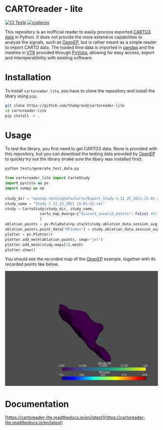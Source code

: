 # CARTOreader - lite

[![CI Tests](https://github.com/thomgrand/cartoreader-lite/actions/workflows/python-package.yml/badge.svg)](https://github.com/thomgrand/cartoreader-lite/actions/workflows/python-package.yml)
[![codecov](https://codecov.io/gh/thomgrand/cartoreader-lite/branch/public/graph/badge.svg?token=4A7DD8DWXW)](https://codecov.io/gh/thomgrand/cartoreader-lite)

This repository is an inofficial reader to easily process exported [CARTO3 data](https://www.jnjmedicaldevices.com/en-US/product/carto-3-system) in Python.
It does not provide the more extensive capabilities to analyze the signals, such as [OpenEP](https://openep.io/), but is rather meant as a simple reader to import CARTO data. 
The loaded time data is imported in [pandas](https://pandas.pydata.org) and the meshes in [VTK](https://vtk.org/) provided through [PyVista](https://www.pyvista.org), allowing for easy access, export and interoperatibility with existing software.

# Installation

To install `cartoreader_lite`, you have to clone the repository and install the libary using `pip`.

```bash    
git clone https://github.com/thomgrand/cartoreader-lite
cd cartoreader-lite
pip install -e .
```

# Usage

To test the library, you first need to get CARTO3 data. 
None is provided with this repository, but you can download the testing data provided by [OpenEP](https://openep) to quickly try out the library (make sure the libary was installed first):

```bash
python tests/generate_test_data.py
```

```python
from cartoreader_lite import CartoStudy
import pyvista as pv
import numpy as np

study_dir = "openep-testingdata/Carto/Export_Study-1-11_25_2021-15-01-32"
study_name = "Study 1 11_25_2021 15-01-32.xml"
study = CartoStudy(study_dir, study_name, 
                carto_map_kwargs={"discard_invalid_points": False} #All points of the example are outside the WOI, which would be by default discarded
                )
ablation_points = pv.PolyData(np.stack(study.ablation_data.session_avg_data["pos"].to_numpy()))
ablation_points.point_data["RFIndex"] = study.ablation_data.session_avg_data["RFIndex"]
plotter = pv.Plotter()
plotter.add_mesh(ablation_points, cmap="jet")
plotter.add_mesh(study.maps[2].mesh)
plotter.show()
```

You should see the recorded map of the [OpenEP](https://openep.io) example, together with its recorded points like below.

![openep-example](docs/figures/openep-example.png)

# Documentation

[https://cartoreader-lite.readthedocs.io/en/latest](https://cartoreader-lite.readthedocs.io/en/latest)

